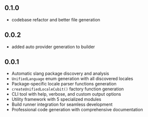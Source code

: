 ## 0.1.0
- codebase refactor and better file generation

## 0.0.2
- added auto provider generation to builder

## 0.0.1

- Automatic slang package discovery and analysis
- `UnifiedLanguage` enum generation with all discovered locales
- Package-specific locale parser functions generation
- `createUnifiedLocaleCubit()` factory function generation
- CLI tool with help, verbose, and custom output options
- Utility framework with 5 specialized modules
- Build runner integration for seamless development
- Professional code generation with comprehensive documentation
